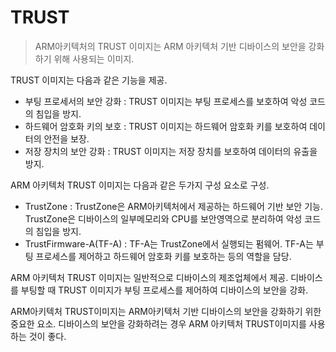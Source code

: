 TRUST 
=====

> ARM아키텍처의 TRUST 이미지는 ARM 아키텍처 기반 디바이스의 보안을 강화하기 위해 사용되는 이미지.

 TRUST 이미지는 다음과 같은 기능을 제공.

 - 부팅 프로세서의 보안 강화 : TRUST 이미지는 부팅 프로세스를 보호하여 악성 코드의 침입을 방지.
 - 하드웨어 암호화 키의 보호 : TRUST 이미지는 하드웨어 암호화 키를 보호하여 데이터의 안전을 보장.
 - 저장 장치의 보안 강화 : TRUST 이미지는 저장 장치를 보호하여 데이터의 유출을 방지.
 
 ARM 아키텍처 TRUST 이미지는 다음과 같은 두가지 구성 요소로 구성.

 - TrustZone : TrustZone은 ARM아키텍처에서 제공하는 하드웨어 기반 보안 기능. TrustZone은 디바이스의 일부메모리와 CPU를 보안영역으로 분리하여 악성 코드의 침입을 방지.
 - TrustFirmware-A(TF-A) : TF-A는 TrustZone에서 실행되는 펌웨어. TF-A는 부팅 프로세스를 제어하고 하드웨어 암호화 키를 보호하는 등의 역할을 담당.
 
 ARM 아키텍처 TRUST 이미지는 일반적으로 디바이스의 제조업체에서 제공. 
 디바이스를 부팅할 때 TRUST 이미지가 부팅 프로세스를 제어하여 디바이스의 보안을 강화.

 ARM아키텍처 TRUST이미지는 ARM아키텍처 기반 디바이스의 보안을 강화하기 위한 중요한 요소.
 디바이스의 보안을 강화하려는 경우 ARM 아키텍처 TRUST이미지를 사용하는 것이 좋다.
